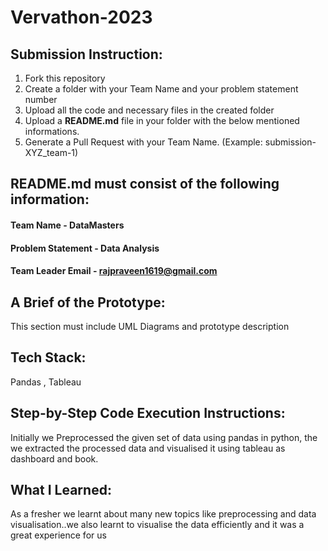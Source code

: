 # Vervathon-2023

## Submission Instruction:
  1. Fork this repository
  2. Create a folder with your Team Name and your problem statement number
  3. Upload all the code and necessary files in the created folder
  4. Upload a **README.md** file in your folder with the below mentioned informations.
  5. Generate a Pull Request with your Team Name. (Example: submission-XYZ_team-1)

## README.md must consist of the following information:

#### Team Name - DataMasters
#### Problem Statement - Data Analysis 
#### Team Leader Email - rajpraveen1619@gmail.com

## A Brief of the Prototype:
  This section must include UML Diagrams and prototype description
  
## Tech Stack: 
   Pandas , Tableau
   
## Step-by-Step Code Execution Instructions:
  Initially we Preprocessed the given set of data using pandas in python, the we extracted the processed data and visualised it using tableau as dashboard and book.
  
## What I Learned:
   As a fresher we learnt about many new topics like preprocessing and data visualisation..we also learnt to visualise the data efficiently and it was a great experience for us